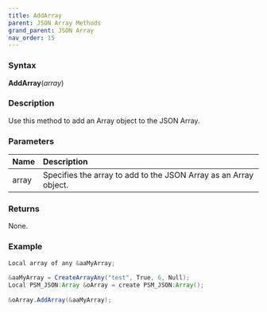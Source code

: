 ```yaml
---
title: AddArray
parent: JSON Array Methods
grand_parent: JSON Array
nav_order: 15
---
```


### [](#header-3)Syntax

**AddArray**(_array_)

### [](#header-3)Description

Use this method to add an Array object to the JSON Array.

### [](#header-3)Parameters

| Name           | Description                                                        |
|:---------------|:-------------------------------------------------------------------|
| array          | Specifies the array to add to the JSON Array as an Array object.   |


### [](#header-3)Returns

None.

### [](#header-3)Example

```java
Local array of any &aaMyArray;
   
&aaMyArray = CreateArrayAny("test", True, 6, Null);
Local PSM_JSON:Array &oArray = create PSM_JSON:Array();
   
&oArray.AddArray(&aaMyArray);
```
